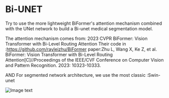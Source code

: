 # Bi-UNET
Try to use the more lightweight BiFormer's attention mechanism combined with the UNet network to build a Bi-unet medical segmentation model.

The attention mechanism comes from: 2023 CVPR BiFormer: Vision Transformer with Bi-Level Routing Attention
Their code in :https://github.com/rayleizhu/BiFormer
paper:Zhu L, Wang X, Ke Z, et al. BiFormer: Vision Transformer with Bi-Level Routing Attention[C]//Proceedings of the IEEE/CVF Conference on Computer Vision and Pattern Recognition. 2023: 10323-10333.

AND For segmented network architecture, we use the most classic :Swin-unet

![Image text]([https://raw.githubusercontent.com/hongmaju/light7Local/master/img/productShow/20170518152848.png](https://github.com/Westbrone/Bi-UNET/blob/main/Model.png)https://github.com/Westbrone/Bi-UNET/blob/main/Model.png)


